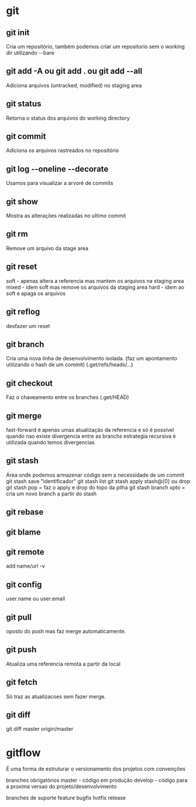 # git

## git init
Cria um repositório, também podemos criar um repositorio sem o working dir utilizando --bare

## git add -A ou git add . ou git add --all
Adiciona arquivos (untracked, modified) no staging area

## git status
Retorna o status dos arquivos do working directory

## git commit 
Adiciona os arquivos rastreados no repositório

## git log --oneline --decorate
Usamos para visualizar a arvoré de commits

## git show
Mostra as alterações realizadas no ultimo commit

## git rm
Remove um arquivo da stage area

## git reset
soft - apenas altera a referencia mas mantem os arquivos na staging area
mixed - idem soft mas remove os arquivos da staging area
hard - idem ao soft e apaga os arquivos

## git reflog
desfazer um reset

## git branch
Cria uma nova linha de desenvolvimento isolada. (faz um apontamento utilizando o hash de um commit)
(.get/refs/heads/...)

## git checkout
Faz o chaveamento entre os branches
(.get/HEAD)

## git merge
fast-forward é apenas umas atualização da referencia e só é possível quando nao existe divergencia entre as branchs
estrategia recursiva é utilizada quando temos divergencias

## git stash
Área onde podemos armazenar código sem a necessidade de um commit
git stash save "identificador"
git stash list
git stash apply stash@{0} ou drop
git stash pop = faz o apply e drop do topo da pilha
git stash branch xpto = cria um novo branch a partir do stash

## git rebase

## git blame

## git remote
add name/url
-v

## git config
user.name ou user.email

## git pull
oposto do push mas faz merge automaticamente.

## git push
Atualiza uma referencia remota a partir da local

## git fetch
Só traz as atualizacoes sem fazer merge.

## git diff
git diff master origin/master

# gitflow
É uma forma de estruturar o versionamento dos projetos com convenções

branches obrigatórios
master - código em produção
develop - código para a proxima versao do projeto/desenvolvimento

branches de suporte
feature
bugfix
hotfix
release



